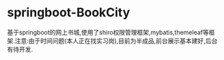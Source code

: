 # springboot-BookCity
基于springboot的网上书城,使用了shiro权限管理框架,mybatis,themeleaf等框架.注意:由于时间问题(本人正在找实习岗),目前为半成品,前台展示基本建好,后台有待开发.
